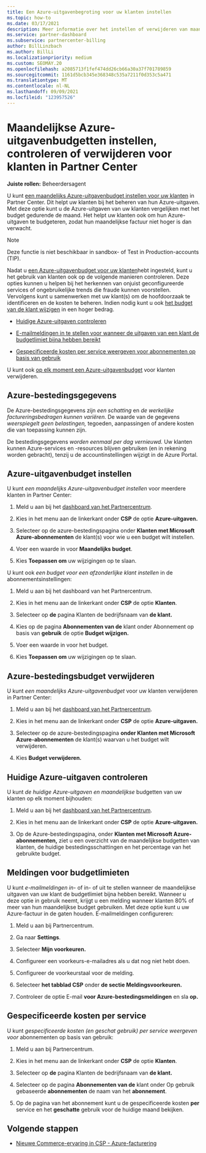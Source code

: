 ```yaml
---
title: Een Azure-uitgavenbegroting voor uw klanten instellen
ms.topic: how-to
ms.date: 03/17/2021
description: Meer informatie over het instellen of verwijderen van maandelijkse Azure-uitgavenbudgetten voor uw klanten, en ook om Azure-bestedingsgegevens weer te geven en budgetgerelateerde meldingen in te stellen.
ms.service: partner-dashboard
ms.subservice: partnercenter-billing
author: BillLinzbach
ms.author: BillLi
ms.localizationpriority: medium
ms.custom: SEOMAY.20
ms.openlocfilehash: a2085713f1fef474dd26cb66a30a37f701789859
ms.sourcegitcommit: 1161d5bcb345e368348c535a7211f0d353c5a471
ms.translationtype: MT
ms.contentlocale: nl-NL
ms.lasthandoff: 09/09/2021
ms.locfileid: "123957526"
---
```

# <a name="set-check-or-remove-monthly-azure-spending-budgets-for-customers-in-partner-center"></a>Maandelijkse Azure-uitgavenbudgetten instellen, controleren of verwijderen voor klanten in Partner Center

**Juiste rollen:** Beheerdersagent

U kunt [een maandelijks Azure-uitgavenbudget instellen voor uw klanten](#set-azure-spending-budget) in Partner Center. Dit helpt uw klanten bij het beheren van hun Azure-uitgaven. Met deze optie kunt u de Azure-uitgaven van uw klanten vergelijken met het budget gedurende de maand. Het helpt uw klanten ook om hun Azure-uitgaven te budgeteren, zodat hun maandelijkse factuur niet hoger is dan verwacht.

> [!NOTE]  
> Deze functie is niet beschikbaar in sandbox- of Test in Production-accounts (TIP).

Nadat u [een Azure-uitgavenbudget voor uw klanten](#set-azure-spending-budget)hebt ingesteld, kunt u het gebruik van klanten ook op de volgende manieren controleren. Deze opties kunnen u helpen bij het herkennen van onjuist geconfigureerde services of ongebruikelijke trends die fraude kunnen voorstellen. Vervolgens kunt u samenwerken met uw klant(s) om de hoofdoorzaak te identificeren en de kosten te beheren. Indien nodig kunt u ook [het budget van de klant wijzigen](#set-azure-spending-budget) in een hoger bedrag.

- [Huidige Azure-uitgaven controleren](#check-current-azure-spending)

- [E-mailmeldingen in te stellen voor wanneer de uitgaven van een klant de budgetlimiet bijna hebben bereikt](#notifications-for-budget-limits)

- [Gespecificeerde kosten per service weergeven voor abonnementen op basis van gebruik](#itemized-costs-by-service)

U kunt ook [op elk moment een Azure-uitgavenbudget](#remove-azure-spending-budget) voor klanten verwijderen.

## <a name="azure-spending-data"></a>Azure-bestedingsgegevens

De Azure-bestedingsgegevens zijn *een schatting* en *de werkelijke factureringsbedragen kunnen variëren.* De waarde van de gegevens *weerspiegelt geen belastingen,* tegoeden, aanpassingen of andere kosten die van toepassing kunnen zijn.

De bestedingsgegevens *worden eenmaal per dag vernieuwd.* Uw klanten kunnen Azure-services en -resources blijven gebruiken (en in rekening worden gebracht), tenzij u de accountinstellingen wijzigt in de Azure Portal.

## <a name="set-azure-spending-budget"></a>Azure-uitgavenbudget instellen

U kunt *een maandelijks Azure-uitgavenbudget instellen* voor meerdere klanten in Partner Center:

1. Meld u aan bij het [dashboard van het Partnercentrum](https://partner.microsoft.com/dashboard/).

2. Kies in het menu aan de linkerkant onder **CSP** de optie **Azure-uitgaven.**

3. Selecteer op de azure-bestedingspagina onder **Klanten met Microsoft Azure-abonnementen** de klant(s) voor wie u een budget wilt instellen. 

4. Voer een waarde in voor **Maandelijks budget**.

5. Kies **Toepassen om** uw wijzigingen op te slaan.

U kunt ook *een budget voor een afzonderlijke klant instellen* in de abonnementsinstellingen:

1. Meld u aan bij het dashboard van het Partnercentrum.

2. Kies in het menu aan de linkerkant onder **CSP** de optie **Klanten**.

3. Selecteer op **de** pagina Klanten de bedrijfsnaam van **de klant.**

4. Kies op de pagina **Abonnementen van de** klant onder Abonnement op basis van **gebruik** de optie **Budget wijzigen.**

5. Voer een waarde in voor het budget.

6. Kies **Toepassen om** uw wijzigingen op te slaan.

## <a name="remove-azure-spending-budget"></a>Azure-bestedingsbudget verwijderen

U kunt *een maandelijks Azure-uitgavenbudget* voor uw klanten verwijderen in Partner Center:

1. Meld u aan bij het [dashboard van het Partnercentrum](https://partner.microsoft.com/dashboard/).

2. Kies in het menu aan de linkerkant onder **CSP** de optie **Azure-uitgaven.**

3. Selecteer op de azure-bestedingspagina **onder Klanten met Microsoft Azure-abonnementen** de klant(s) waarvan u het budget wilt verwijderen. 

4. Kies **Budget verwijderen.**

## <a name="check-current-azure-spending"></a>Huidige Azure-uitgaven controleren

U kunt *de huidige Azure-uitgaven en maandelijkse* budgetten van uw klanten op elk moment bijhouden:

1. Meld u aan bij het [dashboard van het Partnercentrum](https://partner.microsoft.com/dashboard/).

2. Kies in het menu aan de linkerkant onder **CSP** de optie **Azure-uitgaven.**

3. Op  de Azure-bestedingspagina, onder **Klanten met Microsoft Azure-abonnementen,** ziet u een overzicht van de maandelijkse budgetten van klanten, de huidige bestedingsschattingen en het percentage van het gebruikte budget.

## <a name="notifications-for-budget-limits"></a>Meldingen voor budgetlimieten

U kunt *e-mailmeldingen in-* of in- of uit te stellen wanneer de maandelijkse uitgaven van uw klant de budgetlimiet bijna hebben bereikt. Wanneer u deze optie in gebruik neemt, krijgt u een melding wanneer klanten 80% of meer van hun maandelijkse budget gebruiken. Met deze optie kunt u uw Azure-factuur in de gaten houden. E-mailmeldingen configureren:

1. Meld u aan bij Partnercentrum.

2. Ga naar **Settings**.

3. Selecteer **Mijn voorkeuren.**

4. Configureer een voorkeurs-e-mailadres als u dat nog niet hebt doen.

5. Configureer de voorkeurstaal voor de melding.

6. Selecteer **het tabblad CSP** onder **de sectie Meldingsvoorkeuren.**

7. Controleer de optie E-mail **voor Azure-bestedingsmeldingen** en sla **op.**


## <a name="itemized-costs-by-service"></a>Gespecificeerde kosten per service

U kunt *gespecificeerde kosten (en geschat gebruik) per service weergeven voor* abonnementen op basis van gebruik:

1. Meld u aan bij Partnercentrum.

2. Kies in het menu aan de linkerkant onder **CSP** de optie **Klanten**.

3. Selecteer op **de** pagina Klanten de bedrijfsnaam van **de klant.**

4. Selecteer op de pagina **Abonnementen van de** klant onder Op gebruik gebaseerde **abonnementen** de naam van het **abonnement**.

5. Op de pagina van het abonnement kunt u de gespecificeerde kosten **per** service en het **geschatte** gebruik voor de huidige maand bekijken.


## <a name="next-steps"></a>Volgende stappen

- [Nieuwe Commerce-ervaring in CSP - Azure-facturering](azure-plan-billing.md)
